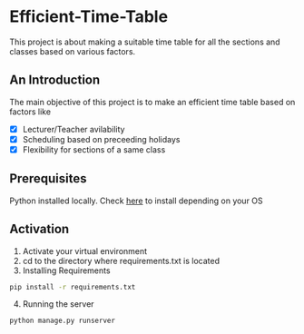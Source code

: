 # Efficient-Time-Table
This project is about making a suitable time table for all the sections and classes based on various factors.
## An Introduction
The main objective of this project is to make an efficient time table based on factors like 
- [x] Lecturer/Teacher avilability
- [x] Scheduling based on preceeding holidays
- [x] Flexibility for sections of a same class

## Prerequisites
Python installed locally. Check [here](https://www.python.org/downloads/) to install depending on your OS

## Activation
1. Activate your virtual environment
2. cd to the directory where requirements.txt is located
3. Installing Requirements
```bash
pip install -r requirements.txt
``` 
4. Running the server
```bash
python manage.py runserver
``` 
